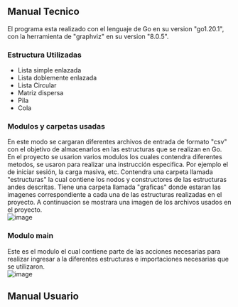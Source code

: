 ## Manual Tecnico
El programa esta realizado con el lenguaje de Go en su version "go1.20.1", con la herramienta de "graphviz" en su version "8.0.5".

### Estructura Utilizadas 
* Lista simple enlazada
* Lista doblemente enlazada
* Lista Circular
* Matriz dispersa
* Pila
* Cola

### Modulos y carpetas usadas
En este modo se cargaran diferentes archivos de entrada de formato "csv" con el objetivo de almacenarlos en las estructuras que se realizan en Go.
<br>
En el proyecto se usarion varios modulos los cuales contendra diferentes metodos, se usaron para realizar una instrucción especifica. Por ejemplo el de iniciar sesión, la carga masiva, etc. Contendra una carpeta llamada "estructuras" la cual contiene los nodos y constructores de las estructuras andes descritas. Tiene una carpeta llamada "graficas" donde estaran las imagenes correspondiente a cada una de las estructuras realizadas en el proyecto.
A continuacion se mostrara una imagen de los archivos usados en el proyecto.
<br>
![image](https://github.com/jdfuentes12/EDD_VJ1S2023_PY_202001228/assets/88565998/26ca72d1-7ffb-4fa7-90c2-dd26f1f74b49)
<br>
### Modulo main
Este es el modulo el cual contiene parte de las acciones necesarias para realizar ingresar a la diferentes estructuras e importaciones necesarias que se utilizaron.
<br>
![image](https://github.com/jdfuentes12/EDD_VJ1S2023_PY_202001228/assets/88565998/e61e8643-5632-42df-968e-6886044fe723)
<br>


## Manual Usuario
